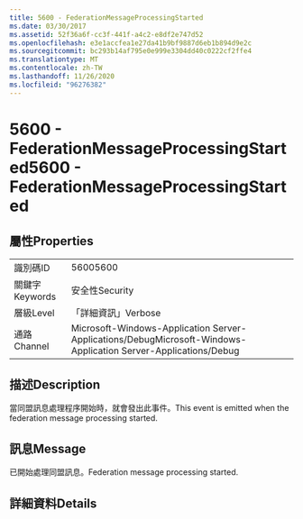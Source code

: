 ```yaml
---
title: 5600 - FederationMessageProcessingStarted
ms.date: 03/30/2017
ms.assetid: 52f36a6f-cc3f-441f-a4c2-e8df2e747d52
ms.openlocfilehash: e3e1accfea1e27da41b9bf9887d6eb1b894d9e2c
ms.sourcegitcommit: bc293b14af795e0e999e3304dd40c0222cf2ffe4
ms.translationtype: MT
ms.contentlocale: zh-TW
ms.lasthandoff: 11/26/2020
ms.locfileid: "96276382"
---
```

# <a name="5600---federationmessageprocessingstarted"></a><span data-ttu-id="1d1fc-102">5600 - FederationMessageProcessingStarted</span><span class="sxs-lookup"><span data-stu-id="1d1fc-102">5600 - FederationMessageProcessingStarted</span></span>

## <a name="properties"></a><span data-ttu-id="1d1fc-103">屬性</span><span class="sxs-lookup"><span data-stu-id="1d1fc-103">Properties</span></span>  
  
|||  
|-|-|  
|<span data-ttu-id="1d1fc-104">識別碼</span><span class="sxs-lookup"><span data-stu-id="1d1fc-104">ID</span></span>|<span data-ttu-id="1d1fc-105">5600</span><span class="sxs-lookup"><span data-stu-id="1d1fc-105">5600</span></span>|  
|<span data-ttu-id="1d1fc-106">關鍵字</span><span class="sxs-lookup"><span data-stu-id="1d1fc-106">Keywords</span></span>|<span data-ttu-id="1d1fc-107">安全性</span><span class="sxs-lookup"><span data-stu-id="1d1fc-107">Security</span></span>|  
|<span data-ttu-id="1d1fc-108">層級</span><span class="sxs-lookup"><span data-stu-id="1d1fc-108">Level</span></span>|<span data-ttu-id="1d1fc-109">「詳細資訊」</span><span class="sxs-lookup"><span data-stu-id="1d1fc-109">Verbose</span></span>|  
|<span data-ttu-id="1d1fc-110">通路</span><span class="sxs-lookup"><span data-stu-id="1d1fc-110">Channel</span></span>|<span data-ttu-id="1d1fc-111">Microsoft-Windows-Application Server-Applications/Debug</span><span class="sxs-lookup"><span data-stu-id="1d1fc-111">Microsoft-Windows-Application Server-Applications/Debug</span></span>|  
  
## <a name="description"></a><span data-ttu-id="1d1fc-112">描述</span><span class="sxs-lookup"><span data-stu-id="1d1fc-112">Description</span></span>  

 <span data-ttu-id="1d1fc-113">當同盟訊息處理程序開始時，就會發出此事件。</span><span class="sxs-lookup"><span data-stu-id="1d1fc-113">This event is emitted when the federation message processing started.</span></span>  
  
## <a name="message"></a><span data-ttu-id="1d1fc-114">訊息</span><span class="sxs-lookup"><span data-stu-id="1d1fc-114">Message</span></span>  

 <span data-ttu-id="1d1fc-115">已開始處理同盟訊息。</span><span class="sxs-lookup"><span data-stu-id="1d1fc-115">Federation message processing started.</span></span>  
  
## <a name="details"></a><span data-ttu-id="1d1fc-116">詳細資料</span><span class="sxs-lookup"><span data-stu-id="1d1fc-116">Details</span></span>
